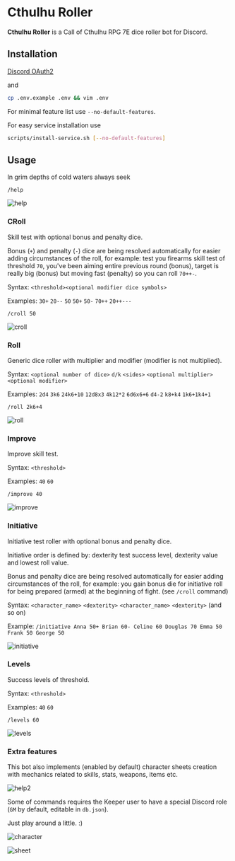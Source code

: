 # Cthulhu Roller

**Cthulhu Roller** is a Call of Cthulhu RPG 7E dice roller bot for Discord.

## Installation

[Discord OAuth2](https://discord.com/developers/docs/topics/oauth2)

and

```bash
cp .env.example .env && vim .env
```

For minimal feature list use `--no-default-features`.

For easy service installation use

```bash
scripts/install-service.sh [--no-default-features]
```

## Usage

In grim depths of cold waters always seek

```text
/help
```

![help](docs/help.png)

### CRoll

Skill test with optional bonus and penalty dice.

Bonus (`+`) and penalty (`-`) dice are being resolved automatically for easier adding circumstances of the roll, for example: test you firearms skill test of threshold `70`, you've been aiming entire previous round (bonus), target is really big (bonus) but moving fast (penalty) so you can roll `70++-`.

Syntax: `<threshold><optional modifier dice symbols>`

Examples: `30+` `20--` `50` `50+` `50-` `70++` `20++---`

```text
/croll 50
```

![croll](docs/croll.png)

### Roll

Generic dice roller with multiplier and modifier (modifier is not multiplied).

Syntax: `<optional number of dice>` `d/k` `<sides>` `<optional multiplier>` `<optional modifier>`

Examples: `2d4` `3k6` `24k6+10` `12d8x3` `4k12*2` `6d6x6+6` `d4-2` `k8+k4` `1k6+1k4+1`

```text
/roll 2k6+4
```

![roll](docs/roll.png)

### Improve

Improve skill test.

Syntax: `<threshold>`

Examples: `40` `60`

```text
/improve 40
```

![improve](docs/improve.png)

### Initiative

Initiative test roller with optional bonus and penalty dice.

Initiative order is defined by: dexterity test success level, dexterity value and lowest roll value.

Bonus and penalty dice are being resolved automatically for easier adding circumstances of the roll, for example: you gain bonus die for initiative roll for being prepared (armed) at the beginning of fight. (see `/croll` command)

Syntax: `<character_name>` `<dexterity>` `<character_name>` `<dexterity>` (and so on)

Example: `/initiative Anna 50+ Brian 60- Celine 60 Douglas 70 Emma 50 Frank 50 George 50`

![initiative](docs/initiative.png)

### Levels

Success levels of threshold.

Syntax: `<threshold>`

Examples: `40` `60`

```text
/levels 60
```

![levels](docs/levels.png)

### Extra features

This bot also implements (enabled by default) character sheets creation with mechanics related to skills, stats, weapons, items etc.

![help2](docs/help2.png)

Some of commands requires the Keeper user to have a special Discord role (`GM` by default, editable in `db.json`).

Just play around a little. :)

![character](docs/character.png)

![sheet](docs/sheet.png)
